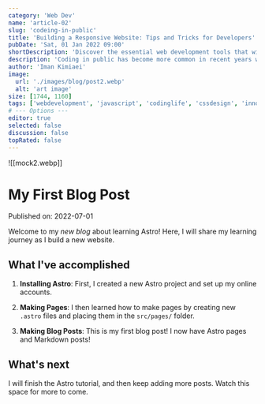 ```yaml
---
category: 'Web Dev'
name: 'article-02'
slug: 'codeing-in-public'
title: 'Building a Responsive Website: Tips and Tricks for Developers'
pubDate: 'Sat, 01 Jan 2022 09:00'
shortDescription: 'Discover the essential web development tools that will streamline your workflow and help you create stunning websites with ease.'
description: 'Coding in public has become more common in recent years with the rise of social coding platforms like GitHub and the increasing popularity of open source software development. However, coding in public can present a unique set of challenges for developers who are used to working in private settings. In this article, we will explore the top 10 new challenges that developers may face when coding in public, such as managing feedback from the community, dealing with public scrutiny and criticism, maintaining professionalism and integrity, and balancing productivity with engagement in public forums. This article aims to provide helpful tips and strategies for developers who want to code in public effectively while still maintaining their sanity and productivity.'
author: 'Iman Kimiaei'
image:
  url: './images/blog/post2.webp'
  alt: 'art image'
size: [1744, 1160]
tags: ['webdevelopment', 'javascript', 'codinglife', 'cssdesign', 'innovation']
# --- Options ---
editor: true
selected: false
discussion: false
topRated: false
---
```


![[mock2.webp]]

# My First Blog Post

Published on: 2022-07-01

Welcome to my _new blog_ about learning Astro! Here, I will share my learning journey as I build a new website.

## What I've accomplished

1. **Installing Astro**: First, I created a new Astro project and set up my online accounts.

2. **Making Pages**: I then learned how to make pages by creating new `.astro` files and placing them in the `src/pages/` folder.

3. **Making Blog Posts**: This is my first blog post! I now have Astro pages and Markdown posts!

## What's next

I will finish the Astro tutorial, and then keep adding more posts. Watch this space for more to come.
